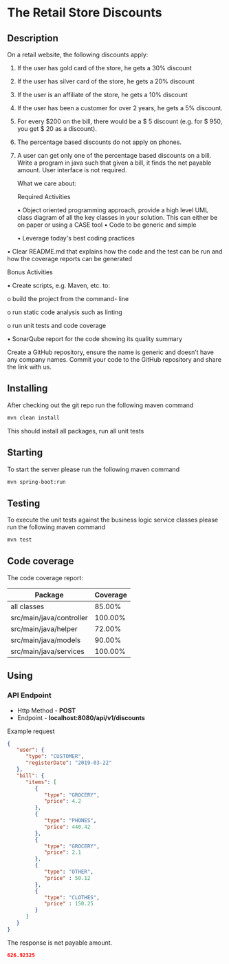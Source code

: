 # The Retail Store Discounts

## Description

On a retail website, the following
discounts apply:
1. If the user has gold card of the store,
   he gets a 30% discount
2. If the user has silver card of the store,
   he gets a 20% discount
3. If the user is an affiliate of the store,
   he gets a 10% discount
4. If the user has been a customer for
   over 2 years, he gets a 5% discount.

5. For every $200 on the bill, there
   would be a $ 5 discount (e.g. for $ 950,
   you get $ 20
   as a discount).
6. The percentage based discounts do
   not apply on phones.
7. A user can get only one of the
   percentage based discounts on a bill.
   Write a program in java such that given a
   bill, it finds the net payable amount.
   User interface is not required.


   What we care about:

   Required Activities

   • Object oriented programming
   approach, provide a high level UML class
   diagram of
   all the key classes in your solution. This
   can either be on paper or using a CASE
   tool
   • Code to be generic and simple

   • Leverage today&#39;s best coding practices

• Clear README.md that explains how
    the code and the test can be run and
    how the
    coverage reports can be generated


   Bonus Activities

• Create scripts, e.g. Maven, etc. to:

o build the project from the command-
line

o run static code analysis such as linting

o run unit tests and code coverage

• SonarQube report for the code showing
its quality summary

Create a GitHub repository, ensure the
name is generic and doesn’t have any
company
names. Commit your code to the GitHub
repository and share the link with us.

## Installing

After checking out the git repo run the following maven command

```bash
mvn clean install
```

This should install all packages, run all unit tests

## Starting

To start the server please run the following maven command

```bash
mvn spring-boot:run
```


## Testing

To execute the unit tests against the business logic service classes please run the following maven command

```bash
mvn test
```

## Code coverage

The code coverage report:


| Package                  | Coverage |
|--------------------------|----------|
| all classes              | 85.00%   |
| src/main/java/controller | 100.00%  |
| src/main/java/helper     | 72.00%   | 
| src/main/java/models     | 90.00%   | 
| src/main/java/services   | 100.00%  | 


## Using

### API Endpoint

* Http Method - **POST**
* Endpoint - **localhost:8080/api/v1/discounts**

Example request

```json
{
   "user": {
      "type": "CUSTOMER",
      "registerDate": "2019-03-22"
   },
   "bill": {
      "items": [
         {
            "type": "GROCERY",
            "price": 4.2
         },
         {
            "type": "PHONES",
            "price": 440.42
         },
         {
            "type": "GROCERY",
            "price": 2.1
         },
         {
            "type": "OTHER",
            "price" : 50.12
         },
         {
            "type": "CLOTHES",
            "price" : 150.25
         }
      ]
   }
}

```

The response is net payable amount.

```json
626.92325
```
